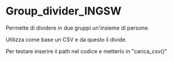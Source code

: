 # Group_divider_INGSW
 
Permette di dividere in due gruppi un'insieme di persone.

Utilizza come base un CSV e da questo li divide.

Per testare inserire il path nel codice e metterlo in "carica_csv()"